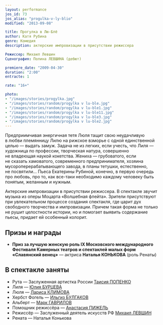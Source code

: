 ```yaml
---
layout: performance
jos_id: 73
jos_alias: "progulka-v-ly-blio"
modified: "2013-09-08"

title: Прогулка в Лю-Блё
author: Катя Рубина
genre: Комедия
description: актерские импровизации в присутствии режиссера

Режиссер: Михаил Левшин
Сценография: Полина ЛЕВШИНА (дебют)

premiere_date: "2009-04-30"
duration: "2:00"
entracte: 1

rate: "16+"

photo:
- "/images/stories/progylka.jpg"
- "/images/stories/random/progylka v lu-ble.jpg"
- "/images/stories/random/progylka v lu-ble1.jpg"
- "/images/stories/random/progylka v lu-ble11.jpg"
- "/images/stories/random/progylka v lu-ble3.jpg"
- "/images/stories/random/progylka v lu-ble2.jpg"
---
```


Предприимчивая энергичная тетя Люля тащит свою неудачливую в любви племянницу Лилю на рижское взморье с одной единственной целью — выдать замуж. Задача не из легких, если учесть, что Лиля — художница по профессии, творческая натура, совершенно не владеющая наукой кокетства. Жениха — грубоватого, если не сказать хамоватого, современного предпринимателя, хозяина мусороперерабатывающего завода, в планы тетушки, естественно, не посвятили... Пьеса Екатерины Рубиной, конечно, в первую очередь про любовь, про то, как все-таки необходимо каждому человеку быть понятым, желанным и нужным.

Актерские импровизации в присутствии режиссера. В спектакле звучит музыка из оперы Моцарта «Волшебная флейта». Зрители присутствуют при увлекательном процессе создания спектакля, где царит дух свободного творчества и импровизации. Причем такая форма не только не рушит целостности истории, но и помогает выявить содержание пьесы, придает ей особенный колорит.


## Призы и награды

- **Приз за лучшую женскую роль IX Московского международного Фестиваля Камерных театров и спектаклей малых форм «Славянский венец»** — актриса **Наталья КОНЬКОВА** (роль Ренаты)


## В спектакле заняты

- Рута — Заслуженная артистка России [Таисия ПОПЕНКО](26-popenko-taisija.html)
- Лиля — [Юлия БУРЦЕВА](78-ylia-burceva.html)
- Люля — [Лариса КЛИМОВА](65-larisa-klimova.html)
- Хербст Фогель — [Ильгиз БУЛГАКОВ](77-ilgiz-bulgakov.html)
- Альберт — [Марк ГАВРИЛОВ](112-mark-gavrilov.html)
- Помощник режиссёра — [Анастасия ПИЖЕЛЬ](64-asia-pigel-sergeevna.html)
- Режиссёр — Заслуженный деятель искусств РФ [Михаил ЛЕВШИН](153-mihail-levshin.html)
- Рената — Наталья Конькова